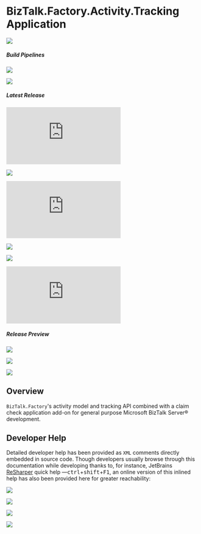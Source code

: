 ﻿# BizTalk.Factory.Activity.Tracking Application

[![][github.badge]][github]

##### Build Pipelines

[![][pipeline.mr.badge]][pipeline.mr]

[![][pipeline.ci.badge]][pipeline.ci]

##### Latest Release

[![][package.badge]][package]

[![][nuget.badge]][nuget]

[![][package.claim.store.agent.badge]][package.claim.store.agent]

[![][nuget.claim.check.schemas.badge]][nuget.claim.check.schemas]

[![][nuget.claim.check.maps.badge]][nuget.claim.check.maps]

[![][release.badge]][release]

##### Release Preview

<!-- TODO preview deployment packages -->

[![][nuget.preview.badge]][nuget.preview]

[![][nuget.claim.check.schemas.preview.badge]][nuget.claim.check.schemas.preview]

[![][nuget.claim.check.maps.preview.badge]][nuget.claim.check.maps.preview]

## Overview

`BizTalk.Factory`'s activity model and tracking API combined with a claim check application add-on for general purpose Microsoft BizTalk Server® development.

## Developer Help

Detailed developer help has been provided as `XML` comments directly embedded in source code. Though developers usually browse through this documentation while developing thanks to, for instance, JetBrains [ReSharper][resharper] quick help &mdash;<kbd>ctrl</kbd>+<kbd>shift</kbd>+<kbd>F1</kbd>, an online version of this inlined help has also been provided here for greater reachability:

[![][help.badge]][help]

[![][help.claim.check.schemas.badge]][help.claim.check.schemas]

[![][help.claim.check.maps.badge]][help.claim.check.maps]

[![][help.claim.store.agent.badge]][help.claim.store.agent]

<!-- badges -->

[doc.main.badge]: https://img.shields.io/static/v1?label=BizTalk.Factory%20SDK&message=User's%20Guide&color=8CA1AF&logo=readthedocs
[doc.main]: https://www.stateless.be/ "BizTalk.Factory SDK User's Guide"
[doc.this.badge]: https://img.shields.io/static/v1?label=Be.Stateless.BizTalk.Factory.Activity.Tracking.Application&message=User's%20Guide&color=8CA1AF&logo=readthedocs
[doc.this]: https://www.stateless.be/BizTalk/Factory/Activity/Tracking/Application "Be.Stateless.BizTalk.Factory.Activity.Tracking.Application User's Guide"
[github.badge]: https://img.shields.io/static/v1?label=Repository&message=Be.Stateless.BizTalk.Factory.Activity.Tracking.Application&logo=github
[github]: https://github.com/icraftsoftware/Be.Stateless.BizTalk.Factory.Activity.Tracking.Application "Be.Stateless.BizTalk.Factory.Activity.Tracking.Application GitHub Repository"
[help.badge]: https://img.shields.io/static/v1?label=Be.Stateless.BizTalk.Activity.Tracking&message=Developer%20Help&color=8CA1AF&logo=microsoftacademic
[help]: https://github.com/icraftsoftware/biztalk.factory.github.io/blob/master/Help/BizTalk/Activity/Tracking/README.md "Be.Stateless.BizTalk.Activity.Tracking Developer Help"
[help.claim.check.maps.badge]: https://img.shields.io/static/v1?label=Be.Stateless.BizTalk.Claim.Check.Maps&message=Developer%20Help&color=8CA1AF&logo=microsoftacademic
[help.claim.check.maps]: https://github.com/icraftsoftware/biztalk.factory.github.io/blob/master/Help/BizTalk/Claim/Check/Maps/README.md "Be.Stateless.BizTalk.Claim.Check.Maps Developer Help"
[help.claim.check.schemas.badge]: https://img.shields.io/static/v1?label=Be.Stateless.BizTalk.Claim.Check.Schemas&message=Developer%20Help&color=8CA1AF&logo=microsoftacademic
[help.claim.check.schemas]: https://github.com/icraftsoftware/biztalk.factory.github.io/blob/master/Help/BizTalk/Claim/Check/Schemas/README.md "Be.Stateless.BizTalk.Claim.Check.Schemas Developer Help"
[help.claim.store.agent.badge]: https://img.shields.io/static/v1?label=Be.Stateless.BizTalk.Claim.Store.Agent&message=Developer%20Help&color=8CA1AF&logo=microsoftacademic
[help.claim.store.agent]: https://github.com/icraftsoftware/biztalk.factory.github.io/blob/master/Help/BizTalk/Claim/Store/Agent/README.md "Be.Stateless.BizTalk.Claim.Store.Agent Developer Help"
[nuget.badge]: https://img.shields.io/nuget/v/Be.Stateless.BizTalk.Activity.Tracking.svg?label=Be.Stateless.BizTalk.Activity.Tracking&style=flat&logo=nuget
[nuget]: https://www.nuget.org/packages/Be.Stateless.BizTalk.Activity.Tracking "Be.Stateless.BizTalk.Activity.Tracking NuGet Package"
[nuget.preview.badge]: https://badge-factory.azurewebsites.net/package/icraftsoftware/be.stateless/BizTalk.Factory.Preview/Be.Stateless.BizTalk.Activity.Tracking?logo=nuget
[nuget.preview]: https://dev.azure.com/icraftsoftware/be.stateless/_packaging?_a=package&feed=BizTalk.Factory.Preview&package=Be.Stateless.BizTalk.Activity.Tracking&protocolType=NuGet "Be.Stateless.BizTalk.Activity.Tracking Preview NuGet Package"
[nuget.claim.check.maps.badge]: https://img.shields.io/nuget/v/Be.Stateless.BizTalk.Claim.Check.Maps.svg?label=Be.Stateless.BizTalk.Claim.Check.Maps&style=flat&logo=nuget
[nuget.claim.check.maps]: https://www.nuget.org/packages/Be.Stateless.BizTalk.Claim.Check.Maps "Be.Stateless.BizTalk.Claim.Check.Maps NuGet Package"
[nuget.claim.check.maps.preview.badge]: https://badge-factory.azurewebsites.net/package/icraftsoftware/be.stateless/BizTalk.Factory.Preview/Be.Stateless.BizTalk.Claim.Check.Maps?logo=nuget
[nuget.claim.check.maps.preview]: https://dev.azure.com/icraftsoftware/be.stateless/_packaging?_a=package&feed=BizTalk.Factory.Preview&package=Be.Stateless.BizTalk.Claim.Check.Maps&protocolType=NuGet "Be.Stateless.BizTalk.Claim.Check.Maps Preview NuGet Package"
[nuget.claim.check.schemas.badge]: https://img.shields.io/nuget/v/Be.Stateless.BizTalk.Claim.Check.Schemas.svg?label=Be.Stateless.BizTalk.Claim.Check.Schemas&style=flat&logo=nuget
[nuget.claim.check.schemas]: https://www.nuget.org/packages/Be.Stateless.BizTalk.Claim.Check.Schemas "Be.Stateless.BizTalk.Claim.Check.Schemas NuGet Package"
[nuget.claim.check.schemas.preview.badge]: https://badge-factory.azurewebsites.net/package/icraftsoftware/be.stateless/BizTalk.Factory.Preview/Be.Stateless.BizTalk.Claim.Check.Schemas?logo=nuget
[nuget.claim.check.schemas.preview]: https://dev.azure.com/icraftsoftware/be.stateless/_packaging?_a=package&feed=BizTalk.Factory.Preview&package=Be.Stateless.BizTalk.Claim.Check.Schemas&protocolType=NuGet "Be.Stateless.BizTalk.Claim.Check.Schemas Preview NuGet Package"
[package.badge]: https://img.shields.io/github/v/release/icraftsoftware/Be.Stateless.BizTalk.Factory.Activity.Tracking.Application?label=Be.Stateless.BizTalk.Factory.Activity.Tracking.Application.Deployment.zip&style=flat&logo=github
[package]: https://github.com/icraftsoftware/Be.Stateless.BizTalk.Factory.Activity.Tracking.Application/releases/latest/download/Be.Stateless.BizTalk.Factory.Activity.Tracking.Application.Deployment.zip
[package.claim.store.agent.badge]: https://img.shields.io/github/v/release/icraftsoftware/Be.Stateless.BizTalk.Factory.Activity.Tracking.Application?label=Be.Stateless.BizTalk.Claim.Store.Agent.Deployment.zip&style=flat&logo=github
[package.claim.store.agent]: https://github.com/icraftsoftware/Be.Stateless.BizTalk.Factory.Activity.Tracking.Application/releases/latest/download/Be.Stateless.BizTalk.Claim.Store.Agent.Deployment.zip
[pipeline.ci.badge]: https://dev.azure.com/icraftsoftware/be.stateless/_apis/build/status/Be.Stateless.BizTalk.Factory.Activity.Tracking.Application%20Continuous%20Integration?branchName=master&label=Continuous%20Integration%20Build
[pipeline.ci]: https://dev.azure.com/icraftsoftware/be.stateless/_build/latest?definitionId=75&branchName=master "Be.Stateless.BizTalk.Factory.Activity.Tracking.Application Continuous Integration Build Pipeline"
[pipeline.mr.badge]: https://dev.azure.com/icraftsoftware/be.stateless/_apis/build/status/Be.Stateless.BizTalk.Factory.Activity.Tracking.Application%20Manual%20Release?branchName=master&label=Manual%20Release%20Build
[pipeline.mr]: https://dev.azure.com/icraftsoftware/be.stateless/_build/latest?definitionId=76&branchName=master "Be.Stateless.BizTalk.Factory.Activity.Tracking.Application Manual Release Build Pipeline"
[release.badge]: https://img.shields.io/github/v/release/icraftsoftware/Be.Stateless.BizTalk.Factory.Activity.Tracking.Application?label=Release&logo=github
[release]: https://github.com/icraftsoftware/Be.Stateless.BizTalk.Factory.Activity.Tracking.Application/releases/latest "Be.Stateless.BizTalk.Factory.Activity.Tracking.Application Release"

<!-- links -->

[resharper]: https://www.jetbrains.com/resharper/
